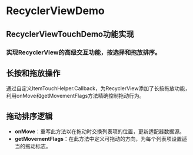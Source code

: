 # RecyclerViewDemo

## RecyclerViewTouchDemo功能实现

### 实现RecyclerView的高级交互功能，按选择和拖放排序。

## 长按和拖放操作
通过自定义ItemTouchHelper.Callback，为RecyclerView添加了长按拖放功能，利用onMove和getMovementFlags方法精确控制拖动行为。

## 拖动排序逻辑
- **onMove**：重写此方法以在拖动时交换列表项的位置，更新适配器数据源。
- **getMovementFlags**：在此方法中定义可拖动的方向，为每个列表项设置适当的拖动标志。
